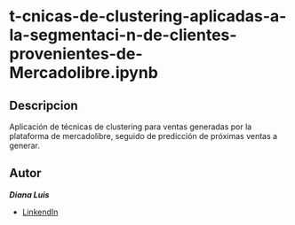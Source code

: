 # t-cnicas-de-clustering-aplicadas-a-la-segmentaci-n-de-clientes-provenientes-de-Mercadolibre.ipynb

## Descripcion

Aplicación de técnicas de clustering para ventas generadas por la plataforma de mercadolibre, seguido de predicción de próximas ventas a generar. 

## Autor 

***Diana Luis***

* [LinkendIn](https://www.linkedin.com/in/diana-luis-253014257/)
